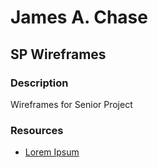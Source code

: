 # James A. Chase
## SP Wireframes

### Description

Wireframes for Senior Project

### Resources

- [Lorem Ipsum](www.google.com)
